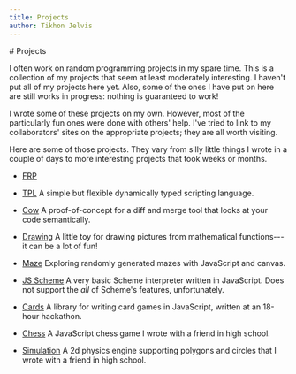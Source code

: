 ```yaml
---
title: Projects
author: Tikhon Jelvis
---
```


<div class="content">
# Projects

I often work on random programming projects in my spare time. This is a collection of my projects that seem at least moderately interesting. I haven't put all of my projects here yet. Also, some of the ones I have put on here are still works in progress: nothing is guaranteed to work!

I wrote some of these projects on my own. However, most of the particularly fun ones were done with others' help. I've tried to link to my collaborators' sites on the appropriate projects; they are all worth visiting.

</div>

<div class="projects content">

Here are some of those projects. They vary from silly little things I wrote in a couple of days to more interesting projects that took weeks or months. 

* [FRP](/frp)

* <span class="tpl"> [TPL](/tpl) </span>
  A simple but flexible dynamically typed scripting language.

* [Cow](/cow)
  A proof-of-concept for a diff and merge tool that looks at your code semantically.

* [Drawing](/draw)
  A little toy for drawing pictures from mathematical functions---it can be a lot of fun!

* [Maze](/maze)
  Exploring randomly generated mazes with JavaScript and canvas.

* [JS Scheme](/scheme)
  A very basic Scheme interpreter written in JavaScript. Does not support the *all* of Scheme's features, unfortunately.

* [Cards](/cards)
  A library for writing card games in JavaScript, written at an 18-hour hackathon.

* [Chess](/chess)
  A JavaScript chess game I wrote with a friend in high school. 

* [Simulation](/simulation)
  A 2d physics engine supporting polygons and circles that I wrote with a friend in high school.

</div>
